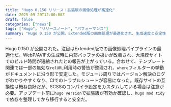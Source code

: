 ```yaml
---
title: "Hugo 0.150 リリース：拡張版の画像処理が高速化"
date: 2025-09-20T12:00:00Z
draft: false
categories: ["news"]
tags: ["Hugo", "リリースノート", "パフォーマンス"]
summary: "Hugo 0.150 が公開。Extended版の画像処理が最適化され、生成速度と安定性が向上。テンプレートの微修正点も併記。"
---
```


Hugo 0.150 が公開された。注目はExtended版での画像処理パイプラインの最適化だ。WebP/AVIFの生成時に内部バッファの扱いが改善され、大規模サイトでのビルド時間が短縮されたとの報告が上がっている。合わせて、テンプレート関連では一部の無効な`relURL`利用時の警告が整理され、`where`フィルターの挙動がドキュメントに沿う形で安定した。モジュール周りではバージョン解決のログがわかりやすくなり、CIでのトラブルシュートが容易になった。既存サイトの互換性は概ね良好だが、SCSSのコンパイラ設定をカスタムしている場合は注意が必要。アップデート前に`hugo version`で拡張版が有効か確認し、`hugo mod tidy`で依存を整理してから移行すると安全だ。
